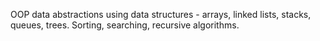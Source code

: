 OOP data abstractions using data structures - arrays, linked lists, stacks, queues, trees. 
Sorting, searching, recursive algorithms.
